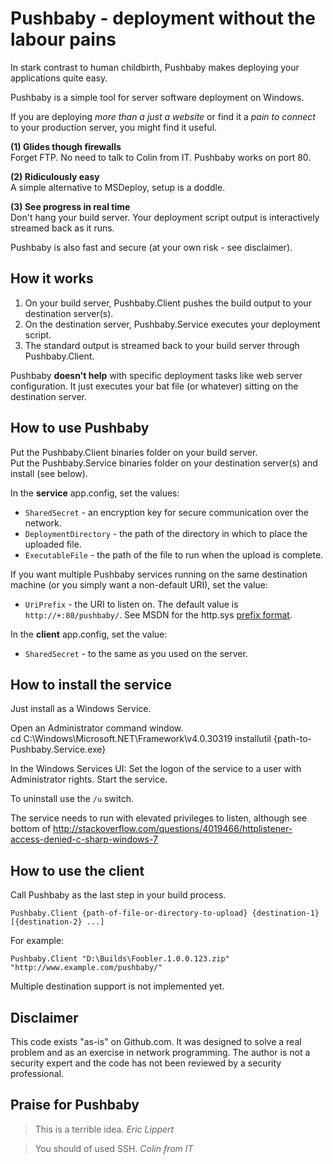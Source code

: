 
Pushbaby - deployment without the labour pains
==============================================

In stark contrast to human childbirth, Pushbaby makes deploying your applications quite easy.

Pushbaby is a simple tool for server software deployment on Windows.

If you are deploying *more than a just a website* or find it a *pain to connect* to your production server, you might find it useful.

**(1) Glides though firewalls**  
Forget FTP. No need to talk to Colin from IT. Pushbaby works on port 80.

**(2) Ridiculously easy**  
A simple alternative to MSDeploy, setup is a doddle.

**(3) See progress in real time**  
Don't hang your build server. Your deployment script output is interactively streamed back as it runs.

Pushbaby is also fast and secure (at your own risk - see disclaimer).

How it works
------------

1. On your build server, Pushbaby.Client pushes the build output to your destination server(s).
2. On the destination server, Pushbaby.Service executes your deployment script.
3. The standard output is streamed back to your build server through Pushbaby.Client.

Pushbaby **doesn't help** with specific deployment tasks like web server configuration. It just executes your bat file (or whatever) sitting on the destination server.

How to use Pushbaby
-------------------

Put the Pushbaby.Client binaries folder on your build server.  
Put the Pushbaby.Service binaries folder on your destination server(s) and install (see below).

In the **service** app.config, set the values:

- `SharedSecret` - an encryption key for secure communication over the network.
- `DeploymentDirectory` - the path of the directory in which to place the uploaded file.
- `ExecutableFile` - the path of the file to run when the upload is complete.

If you want multiple Pushbaby services running on the same destination machine (or you simply want a non-default URI), set the value:

- `UriPrefix` - the URI to listen on. The default value is `http://+:80/pushbaby/`. See MSDN for the http.sys [prefix format](http://msdn.microsoft.com/en-us/library/system.net.httplistenerprefixcollection.add.aspx).

In the **client** app.config, set the value:

- `SharedSecret` - to the same as you used on the server.

How to install the service
--------------------------

Just install as a Windows Service.

Open an Administrator command window.  
    cd C:\Windows\Microsoft.NET\Framework\v4.0.30319
    installutil {path-to-Pushbaby.Service.exe}


In the Windows Services UI:
Set the logon of the service to a user with Administrator rights. 
Start the service.

To uninstall use the `/u` switch.

The service needs to run with elevated privileges to listen, although see bottom of
http://stackoverflow.com/questions/4019466/httplistener-access-denied-c-sharp-windows-7

How to use the client
---------------------

Call Pushbaby as the last step in your build process.

    Pushbaby.Client {path-of-file-or-directory-to-upload} {destination-1} [{destination-2} ...]
    
For example:

    Pushbaby.Client "D:\Builds\Foobler.1.0.0.123.zip" "http://www.example.com/pushbaby/"
  
Multiple destination support is not implemented yet.

Disclaimer
----------
This code exists "as-is" on Github.com.  It was designed to solve a real problem and as an exercise in network programming.
The author is not a security expert and the code has not been reviewed by a security professional.

Praise for Pushbaby
-------------------

> This is a terrible idea. *Eric Lippert*

> You should of used SSH. *Colin from IT*
 